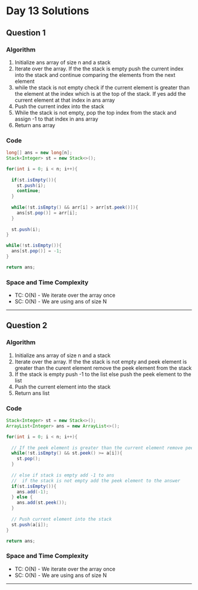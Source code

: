 # Day 13 Solutions

## Question 1

### Algorithm

1. Initialize ans array of size n and a stack
2. Iterate over the array. If the the stack is empty push the current index into the stack and continue comparing the elements from the next element
3. while the stack is not empty check if the current element is greater than the element at the index which is at the top of the stack. If yes add the current element at that index in ans array
4. Push the current index into the stack
5. While the stack is not empty, pop the top index from the stack and assign -1 to that index in ans array
6. Return ans array

### Code

```java
long[] ans = new long[n];
Stack<Integer> st = new Stack<>();

for(int i = 0; i < n; i++){
  
  if(st.isEmpty()){
    st.push(i);
    continue;
  }
  
  while(!st.isEmpty() && arr[i] > arr[st.peek()]){
    ans[st.pop()] = arr[i];
  }
  
  st.push(i);
}

while(!st.isEmpty()){
  ans[st.pop()] = -1;
}

return ans;
```

### Space and Time Complexity

- TC: O(N) - We iterate over the array once
- SC: O(N) - We are using ans of size N

---

## Question 2

### Algorithm

1. Initialize ans array of size n and a stack
2. Iterate over the array. If the the stack is not empty and peek element is greater than the curent element remove the peek element from the stack
3. If the stack is empty push -1 to the list else push the peek element to the list
4. Push the current element into the stack
5. Return ans list

### Code

```java
Stack<Integer> st = new Stack<>();
ArrayList<Integer> ans = new ArrayList<>();

for(int i = 0; i < n; i++){
    
  // If the peek element is greater than the current element remove peek element
  while(!st.isEmpty() && st.peek() >= a[i]){
    st.pop();
  }
  
  // else if stack is empty add -1 to ans
  //  if the stack is not empty add the peek element to the answer
  if(st.isEmpty()){
    ans.add(-1);
  } else {
    ans.add(st.peek());
  }
  
  // Push current element into the stack
  st.push(a[i]);
}

return ans;
```

### Space and Time Complexity

- TC: O(N) - We iterate over the array once
- SC: O(N) - We are using ans of size N

---
